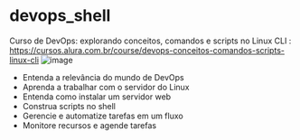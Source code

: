 # devops_shell
Curso de DevOps: explorando conceitos, comandos e scripts no Linux CLI : https://cursos.alura.com.br/course/devops-conceitos-comandos-scripts-linux-cli
![image](https://github.com/user-attachments/assets/fdbb9d08-c989-41a7-b23b-7a2278041475)

* Entenda a relevância do mundo de DevOps
* Aprenda a trabalhar com o servidor do Linux
* Entenda como instalar um servidor web
* Construa scripts no shell
* Gerencie e automatize tarefas em um fluxo
* Monitore recursos e agende tarefas
